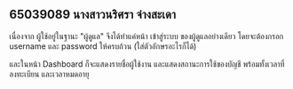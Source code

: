 ## 65039089 นางสาวนริศรา จ่างสะเดา

เนื่องจาก ผู้ใช้อยู่ในฐานะ "ผู้ดูแล"
จึงได้ทำแค่หน้า เข้าสู่ระบบ ของผู้ดูแลอย่างเดียว
โดยจะต้องกรอก username และ password ให้ครบถ้วน (ใส่ตัวอักษรอะไรก็ได้)

และในหน้า Dashboard ก็จะแสดงรายชื่อผู้ใช้งาน และแสดงสถานะการใช้ของบัญชี พร้อมทั้งเวลาที่ลงทะเบียน และเวลาหมดอายุ
